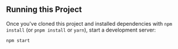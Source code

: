 

## Running this Project

Once you've cloned this project and installed dependencies with `npm install` (or `pnpm install` or `yarn`), start a development server:

```bash
npm start
```

